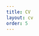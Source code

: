 ```yaml
---
title: CV
layout: cv
order: 5
---
```



<div id="adobe-dc-view" style="width: 100%; height:1100px;"></div>
<script src="https://documentcloud.adobe.com/view-sdk/main.js"></script>
<script type="text/javascript">
    document.addEventListener("adobe_dc_view_sdk.ready", function () {
        var adobeDCView = new AdobeDC.View({
            clientId: "755647f993ff4161898098b3e1a22e02",
            divId: "adobe-dc-view"
        });
        adobeDCView.previewFile({
            content: { location: { url: "https://www.joydeepb.com/joydeep_biswas_cv.pdf" } },
            metaData: { fileName: "joydeep_biswas_cv.pdf" }
        }, {
            embedMode: "IN_LINE",
            showDownloadPDF: true,
            showPrintPDF: true
        });
    });
</script>
